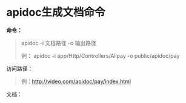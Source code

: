 # apidoc生成文档命令

**命令：**

> apidoc -i 文档路径 -o 输出路径
>
> 例： apidoc -i app/Http/Controllers/Alipay -o public/apidoc/pay



访问路径：

> 例：http://video.com/apidoc/pay/index.html
> 







文档：

